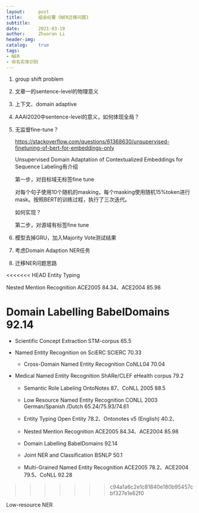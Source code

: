 ```yaml
---
layout:     post
title:      组会纪要《NER迁移问题》
subtitle:   
date:       2021-03-19
author:     Zhuoran Li
header-img: 
catalog:    true
tags:
- NER
- 命名实体识别
---
```



1. group shift problem
2. 文章一的sentence-level的物理意义
3. 上下文、domain adaptive



1. AAAI2020中sentence-level的意义，如何体现全局？

   

2. 无监督fine-tune？

   https://stackoverflow.com/questions/61368630/unsupervised-finetuning-of-bert-for-embeddings-only

   Unsupervised Domain Adaptation of Contextualized Embeddings for Sequence Labeling有介绍

   第一步，对目标域无标签fine tune

   对每个句子使用10个随机的masking，每个masking使用随机15%token进行mask。按照BERT的训练过程，执行了三次迭代。

   如何实现？

   第二步，对源域有标签fine tune

   

3. 模型去掉GRU，加入Majority Vote测试结果

4. 考虑Domain Adaption NER任务

5. 迁移NER问题思路

<<<<<<< HEAD
   Entity Typing

   Nested Mention Recognition	ACE2005 84.34、ACE2004 85.98

   Domain Labelling	BabelDomains 92.14
=======
   * Scientific Concept Extraction     STM-corpus 65.5
* Named Entity Recognition on SciERC     SCIERC 70.33
   * Cross-Domain Named Entity Recognition    CoNLL04 70.04
* Medical Named Entity Recognition    ShARe/CLEF eHealth corpus  79.2
   
   * Semantic Role Labeling    OntoNotes  87、CoNLL 2005 88.5
   * Low Resource Named Entity Recognition    CONLL 2003 German/Spanish /Dutch   65.24/75.93/74.61
   * Entity Typing    Open Entity 78.2、Ontonotes v5 (English) 40.2、
   * Nested Mention Recognition	ACE2005 84.34、ACE2004 85.98
   
   * Domain Labelling	BabelDomains 92.14
   * Joint NER and Classification      BSNLP 50.1
   * Multi-Grained Named Entity Recognition    ACE2005 78.2、ACE2004 79.5、CoNLL 92.28
   
   
>>>>>>> c94a1a6c2e1c81840e180b95457cbf327e1e62f0





Low-resource NER



